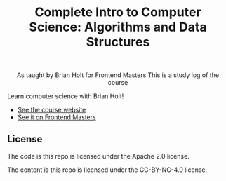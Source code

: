 <h1 align="center">Complete Intro to Computer Science: Algorithms and Data Structures</h1> <br>


<p align="center">
 As taught by Brian Holt for Frontend Masters
 This is a study log of the course
</p>

Learn computer science with Brian Holt!

- [See the course website][site]
- [See it on Frontend Masters][fem]

## License

The code is this repo is licensed under the Apache 2.0 license.

The content is this repo is licensed under the CC-BY-NC-4.0 license.

[site]: https://btholt.github.io/complete-intro-to-computer-science
[fem]: https://www.frontendmasters.com
[other-repo]: https://github.com/btholt/complete-intro-to-computer-science
